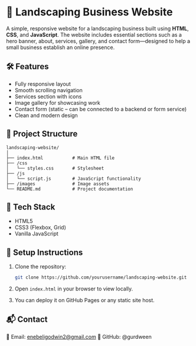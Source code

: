 # 🌿 Landscaping Business Website
A simple, responsive website for a landscaping business built using **HTML**, **CSS**, and **JavaScript**. The website includes essential sections such as a hero banner, about, services, gallery, and contact form—designed to help a small business establish an online presence.

## 🛠 Features
* Fully responsive layout
* Smooth scrolling navigation
* Services section with icons
* Image gallery for showcasing work
* Contact form (static – can be connected to a backend or form service)
* Clean and modern design

## 📁 Project Structure

```
landscaping-website/
│
├── index.html           # Main HTML file
├── /css
│   └── styles.css       # Stylesheet
├── /js
│   └── script.js        # JavaScript functionality
├── /images              # Image assets
└── README.md            # Project documentation
```

## 🧰 Tech Stack
* HTML5
* CSS3 (Flexbox, Grid)
* Vanilla JavaScript

## 🔧 Setup Instructions
1. Clone the repository:

   ```bash
   git clone https://github.com/yourusername/landscaping-website.git
   ```
2. Open `index.html` in your browser to view locally.
3. You can deploy it on GitHub Pages or any static site host.

## 📬 Contact
📧 Email: enebeligodwin2@gmail.com
🐙 GitHub: @gurdween
